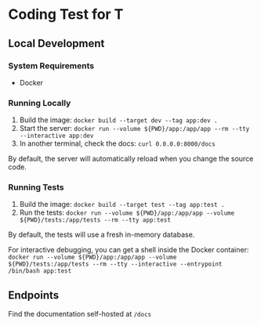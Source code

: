 # Coding Test for T

## Local Development

### System Requirements

* Docker


### Running Locally

1. Build the image: `docker build --target dev --tag app:dev .`
1. Start the server: `docker run --volume ${PWD}/app:/app/app --rm --tty --interactive app:dev`
1. In another terminal, check the docs: `curl 0.0.0.0:8000/docs`

By default, the server will automatically reload when you change the source code.


### Running Tests

1. Build the image: `docker build --target test --tag app:test .`
1. Run the tests: `docker run --volume ${PWD}/app:/app/app --volume ${PWD}/tests:/app/tests --rm --tty app:test`

By default, the tests will use a fresh in-memory database.

For interactive debugging, you can get a shell inside the Docker container: `docker run --volume ${PWD}/app:/app/app --volume ${PWD}/tests:/app/tests --rm --tty --interactive --entrypoint /bin/bash app:test`


## Endpoints

Find the documentation self-hosted at `/docs`

